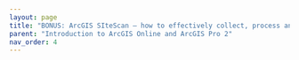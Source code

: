 ```yaml
---
layout: page
title: "BONUS: ArcGIS SIteScan – how to effectively collect, process and share Drone imagery"
parent: "Introduction to ArcGIS Online and ArcGIS Pro 2"
nav_order: 4
---
```

